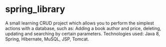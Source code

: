 # spring_library
A small learning CRUD project which allows you to perform the simplest actions with a database, such as: Adding a book author and price, deleting, updating and searching by certain parameters.
Technologies used: Java 8, Spring, Hibernate, MuSQL, JSP, Tomcat.
